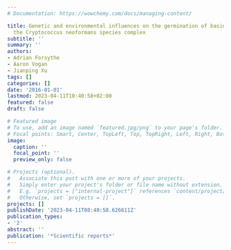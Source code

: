 ```yaml
---
# Documentation: https://wowchemy.com/docs/managing-content/

title: Genetic and environmental influences on the germination of basidiospores in
  the Cryptococcus neoformans species complex
subtitle: ''
summary: ''
authors:
- Adrian Forsythe
- Aaron Vogan
- Jianping Xu
tags: []
categories: []
date: '2016-01-01'
lastmod: 2023-04-11T10:40:58+02:00
featured: false
draft: false

# Featured image
# To use, add an image named `featured.jpg/png` to your page's folder.
# Focal points: Smart, Center, TopLeft, Top, TopRight, Left, Right, BottomLeft, Bottom, BottomRight.
image:
  caption: ''
  focal_point: ''
  preview_only: false

# Projects (optional).
#   Associate this post with one or more of your projects.
#   Simply enter your project's folder or file name without extension.
#   E.g. `projects = ["internal-project"]` references `content/project/deep-learning/index.md`.
#   Otherwise, set `projects = []`.
projects: []
publishDate: '2023-04-11T08:40:58.626611Z'
publication_types:
- '2'
abstract: ''
publication: '*Scientific reports*'
---
```

